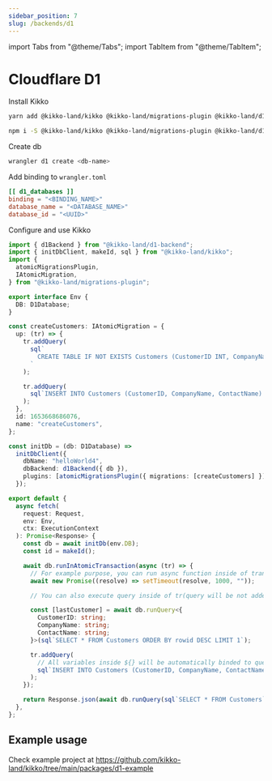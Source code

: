```yaml
---
sidebar_position: 7
slug: /backends/d1
---
```


import Tabs from "@theme/Tabs";
import TabItem from "@theme/TabItem";

# Cloudflare D1

Install Kikko

<Tabs>
  <TabItem value="yarn" label="yarn" default>

```bash
yarn add @kikko-land/kikko @kikko-land/migrations-plugin @kikko-land/d1-backend
```

  </TabItem>
  <TabItem value="npm" label="npm">

```bash
npm i -S @kikko-land/kikko @kikko-land/migrations-plugin @kikko-land/d1-backend
```

  </TabItem>
</Tabs>

Create db

```bash
wrangler d1 create <db-name>
```

Add binding to `wrangler.toml`

```toml
[[ d1_databases ]]
binding = "<BINDING_NAME>"
database_name = "<DATABASE_NAME>"
database_id = "<UUID>"
```

Configure and use Kikko

```ts
import { d1Backend } from "@kikko-land/d1-backend";
import { initDbClient, makeId, sql } from "@kikko-land/kikko";
import {
  atomicMigrationsPlugin,
  IAtomicMigration,
} from "@kikko-land/migrations-plugin";

export interface Env {
  DB: D1Database;
}

const createCustomers: IAtomicMigration = {
  up: (tr) => {
    tr.addQuery(
      sql`
        CREATE TABLE IF NOT EXISTS Customers (CustomerID INT, CompanyName TEXT, ContactName TEXT, PRIMARY KEY (CustomerID));
      `
    );

    tr.addQuery(
      sql`INSERT INTO Customers (CustomerID, CompanyName, ContactName) VALUES (1, 'Alfreds Futterkiste', 'Maria Anders'),(4, 'Around the Horn', 'Thomas Hardy'),(11, 'Bs Beverages', 'Victoria Ashworth'),(13, 'Bs Beverages', 'Random Name')`
    );
  },
  id: 1653668686076,
  name: "createCustomers",
};

const initDb = (db: D1Database) =>
  initDbClient({
    dbName: "helloWorld4",
    dbBackend: d1Backend({ db }),
    plugins: [atomicMigrationsPlugin({ migrations: [createCustomers] })],
  });

export default {
  async fetch(
    request: Request,
    env: Env,
    ctx: ExecutionContext
  ): Promise<Response> {
    const db = await initDb(env.DB);
    const id = makeId();

    await db.runInAtomicTransaction(async (tr) => {
      // For example purpose, you can run async function inside of transaction
      await new Promise((resolve) => setTimeout(resolve, 1000, ""));

      // You can also execute query inside of tr(query will be not added to transaction queue)

      const [lastCustomer] = await db.runQuery<{
        CustomerID: string;
        CompanyName: string;
        ContactName: string;
      }>(sql`SELECT * FROM Customers ORDER BY rowid DESC LIMIT 1`);

      tr.addQuery(
        // All variables inside ${} will be automatically binded to query
        sql`INSERT INTO Customers (CustomerID, CompanyName, ContactName) VALUES (${id}, ${`${lastCustomer.CompanyName}#${id}`}, ${`${lastCustomer.ContactName}#${id}`})`
      );
    });

    return Response.json(await db.runQuery(sql`SELECT * FROM Customers`));
  },
};
```

## Example usage

Check example project at https://github.com/kikko-land/kikko/tree/main/packages/d1-example
